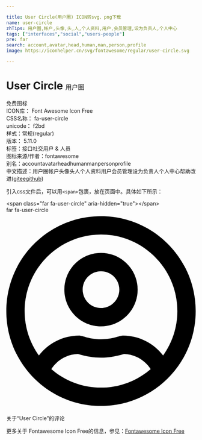```yaml
---

title: User Circle(用户圈) ICON转svg、png下载
name: user-circle
zhTips: 用户圈,帐户,头像,头,人,个人资料,用户,会员管理,设为负责人,个人中心
tags: ["interfaces","social","users-people"]
pre: far
search: account,avatar,head,human,man,person,profile
image: https://iconhelper.cn/svg/fontawesome/regular/user-circle.svg

---
```


# User Circle  <small style="font-size: 60%;font-weight: 100">用户圈</small>


<div class="detail-page">
<p>
<span><span class="badge-success badge">免费图标</span> </span>
<br/>
<span>
ICON库：
<span class="badge-secondary badge">Font Awesome Icon Free</span> 
</span>
<br/>
<span>
CSS名称：
<span class="badge-secondary badge">fa-user-circle</span> 
</span>
<br/>
<span>
unicode：
<span class="badge-secondary badge">f2bd</span> 
<copy-btn content='f2bd' btn-title=""></copy-btn>
<copy-btn :content='String.fromCodePoint(parseInt("f2bd", 16))' btn-title="复制U"></copy-btn>
</span><br/><span>样式：<span class="badge-light badge">常规(regular)</span></span>
<br/>
<span>
版本：
<span class="badge-secondary badge">5.11.0</span> 
</span><br/><span>标签：<span class="badge-light badge"><router-link to="/tags/interfaces.html">接口</router-link></span><span class="badge-light badge"><router-link to="/tags/social.html">社交</router-link></span><span class="badge-light badge"><router-link to="/tags/users-people.html">用户 & 人员</router-link></span></span>
<br/>
<span>图标来源/作者：<span class="badge-light badge">fontawesome</span></span> 
<br/>
<span>别名：<span class="badge-light badge">account</span><span class="badge-light badge">avatar</span><span class="badge-light badge">head</span><span class="badge-light badge">human</span><span class="badge-light badge">man</span><span class="badge-light badge">person</span><span class="badge-light badge">profile</span></span><br/><span class="zh-detail">中文描述：<span class="badge-primary badge">用户圈</span><span class="badge-primary badge">帐户</span><span class="badge-primary badge">头像</span><span class="badge-primary badge">头</span><span class="badge-primary badge">人</span><span class="badge-primary badge">个人资料</span><span class="badge-primary badge">用户</span><span class="badge-primary badge">会员管理</span><span class="badge-primary badge">设为负责人</span><span class="badge-primary badge">个人中心</span><span class="help-link"><span>帮助改进</span>(<a href="https://gitee.com/liuwave/icon-helper/edit/master/json/fontawesome/regular/user-circle.json" target="_blank" rel="noopener noreferrer">gitee</a><a href="https://github.com/liuwave/icon-helper/edit/master/json/fontawesome/regular/user-circle.json" target="_blank" rel="noopener noreferrer">github</a></span>)</span><br/>
</p>
</div>
<div class="alert alert-dark">
  <i class="far fa-user-circle fa-xs"></i>
  <i class="far fa-user-circle fa-sm"></i>
  <i class="far fa-user-circle fa-lg"></i>
  <i class="far fa-user-circle fa-2x"></i>
  <i class="far fa-user-circle fa-3x"></i>
  <i class="far fa-user-circle fa-5x"></i>
  <i class="far fa-user-circle fa-7x"></i>
</div>
<div>
  <p>引入css文件后，可以用<code>&lt;span&gt;</code>包裹，放在页面中。具体如下所示：    
  </p>
  <div class="alert alert-primary" style="font-size: 14px">
    &lt;span class="far fa-user-circle" aria-hidden="true"&gt;&lt;/span&gt;
    <copy-btn content='<span class="far fa-user-circle" aria-hidden="true"></span>'></copy-btn>
  </div>
  <div class="alert alert-secondary">
    <i class="far fa-user-circle"
    style="font-size: 24px"
    aria-hidden="true"></i> far fa-user-circle
    <copy-btn content="far fa-user-circle" btn-title="复制图标名称"></copy-btn>
  </div>
</div>
<div id="svg" class="svg-wrap">
<svg xmlns="http://www.w3.org/2000/svg" viewBox="0 0 496 512"><path d="M248 104c-53 0-96 43-96 96s43 96 96 96 96-43 96-96-43-96-96-96zm0 144c-26.5 0-48-21.5-48-48s21.5-48 48-48 48 21.5 48 48-21.5 48-48 48zm0-240C111 8 0 119 0 256s111 248 248 248 248-111 248-248S385 8 248 8zm0 448c-49.7 0-95.1-18.3-130.1-48.4 14.9-23 40.4-38.6 69.6-39.5 20.8 6.4 40.6 9.6 60.5 9.6s39.7-3.1 60.5-9.6c29.2 1 54.7 16.5 69.6 39.5-35 30.1-80.4 48.4-130.1 48.4zm162.7-84.1c-24.4-31.4-62.1-51.9-105.1-51.9-10.2 0-26 9.6-57.6 9.6-31.5 0-47.4-9.6-57.6-9.6-42.9 0-80.6 20.5-105.1 51.9C61.9 339.2 48 299.2 48 256c0-110.3 89.7-200 200-200s200 89.7 200 200c0 43.2-13.9 83.2-37.3 115.9z"/></svg>
</div>
<detail full-name='fa-user-circle'></detail>

<Vssue title="关于“User Circle”的评论" >关于“User Circle”的评论</Vssue>
    
<div><p>更多关于  Fontawesome Icon Free的信息，参见：<a target="_blank" href="https://iconhelper.cn/fontawesome.html">Fontawesome Icon Free</a>
</p></div>
